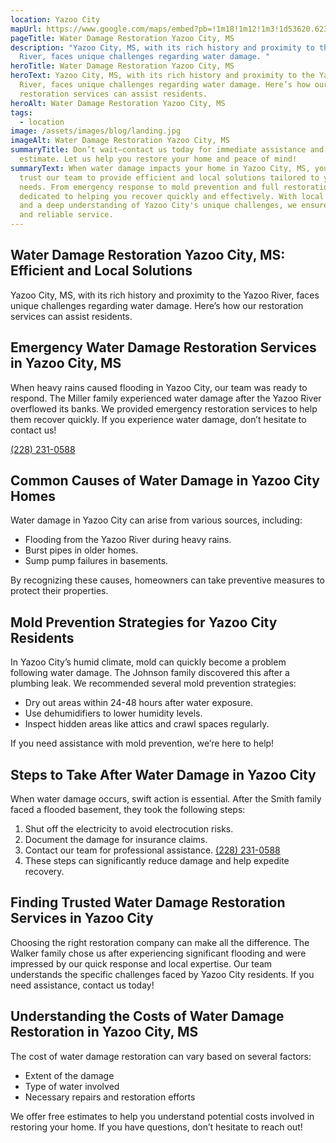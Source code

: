 ```yaml
---
location: Yazoo City
mapUrl: https://www.google.com/maps/embed?pb=!1m18!1m12!1m3!1d53620.62390431332!2d-90.45055440891737!3d32.864072344114255!2m3!1f0!2f0!3f0!3m2!1i1024!2i768!4f13.1!3m3!1m2!1s0x862991ad89070d6b%3A0x3b11aa62830b53b6!2sYazoo%20City%2C%20MS%2039194%2C%20USA!5e0!3m2!1sen!2sph!4v1728890249486!5m2!1sen!2sph
pageTitle: Water Damage Restoration Yazoo City, MS
description: "Yazoo City, MS, with its rich history and proximity to the Yazoo
  River, faces unique challenges regarding water damage. "
heroTitle: Water Damage Restoration Yazoo City, MS
heroText: Yazoo City, MS, with its rich history and proximity to the Yazoo
  River, faces unique challenges regarding water damage. Here’s how our
  restoration services can assist residents.
heroAlt: Water Damage Restoration Yazoo City, MS
tags:
  - location
image: /assets/images/blog/landing.jpg
imageAlt: Water Damage Restoration Yazoo City, MS
summaryTitle: Don’t wait—contact us today for immediate assistance and a free
  estimate. Let us help you restore your home and peace of mind!
summaryText: When water damage impacts your home in Yazoo City, MS, you can
  trust our team to provide efficient and local solutions tailored to your
  needs. From emergency response to mold prevention and full restoration, we are
  dedicated to helping you recover quickly and effectively. With local expertise
  and a deep understanding of Yazoo City's unique challenges, we ensure prompt
  and reliable service.
---
```

## Water Damage Restoration Yazoo City, MS: Efficient and Local Solutions

Yazoo City, MS, with its rich history and proximity to the Yazoo River, faces unique challenges regarding water damage. Here’s how our restoration services can assist residents.

## Emergency Water Damage Restoration Services in Yazoo City, MS

When heavy rains caused flooding in Yazoo City, our team was ready to respond. The Miller family experienced water damage after the Yazoo River overflowed its banks. We provided emergency restoration services to help them recover quickly. If you experience water damage, don’t hesitate to contact us!

[(228) 231-0588](tel:2282310588)

## Common Causes of Water Damage in Yazoo City Homes

Water damage in Yazoo City can arise from various sources, including:

* Flooding from the Yazoo River during heavy rains.
* Burst pipes in older homes.
* Sump pump failures in basements.

By recognizing these causes, homeowners can take preventive measures to protect their properties.

## Mold Prevention Strategies for Yazoo City Residents

In Yazoo City’s humid climate, mold can quickly become a problem following water damage. The Johnson family discovered this after a plumbing leak. We recommended several mold prevention strategies:

* Dry out areas within 24-48 hours after water exposure.
* Use dehumidifiers to lower humidity levels.
* Inspect hidden areas like attics and crawl spaces regularly.

If you need assistance with mold prevention, we’re here to help!

## Steps to Take After Water Damage in Yazoo City

When water damage occurs, swift action is essential. After the Smith family faced a flooded basement, they took the following steps:

1. Shut off the electricity to avoid electrocution risks.
2. Document the damage for insurance claims.
3. Contact our team for professional assistance. [(228) 231-0588](tel:2282310588)
4. These steps can significantly reduce damage and help expedite recovery.

## Finding Trusted Water Damage Restoration Services in Yazoo City

Choosing the right restoration company can make all the difference. The Walker family chose us after experiencing significant flooding and were impressed by our quick response and local expertise. Our team understands the specific challenges faced by Yazoo City residents. If you need assistance, contact us today!

## Understanding the Costs of Water Damage Restoration in Yazoo City, MS

The cost of water damage restoration can vary based on several factors:

* Extent of the damage
* Type of water involved
* Necessary repairs and restoration efforts

We offer free estimates to help you understand potential costs involved in restoring your home. If you have questions, don’t hesitate to reach out!
